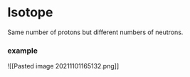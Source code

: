 # Isotope
Same number of protons but different numbers of neutrons.

### example 
![[Pasted image 20211101165132.png]]